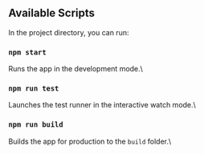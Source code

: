 ## Available Scripts

In the project directory, you can run:

### `npm start`

Runs the app in the development mode.\

### `npm run test`

Launches the test runner in the interactive watch mode.\

### `npm run build`

Builds the app for production to the `build` folder.\
